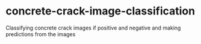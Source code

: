 # concrete-crack-image-classification
Classifying concrete crack images if positive and negative and making predictions from the images
